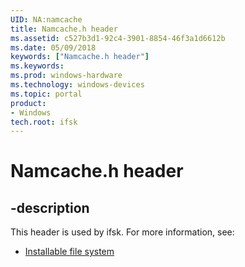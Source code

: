 ```yaml
---
UID: NA:namcache
title: Namcache.h header
ms.assetid: c527b3d1-92c4-3901-8854-46f3a1d6612b
ms.date: 05/09/2018
keywords: ["Namcache.h header"]
ms.keywords: 
ms.prod: windows-hardware
ms.technology: windows-devices
ms.topic: portal
product:
- Windows
tech.root: ifsk
---
```


# Namcache.h header


## -description


This header is used by ifsk. For more information, see:

- [Installable file system](../_ifsk/index.md)
